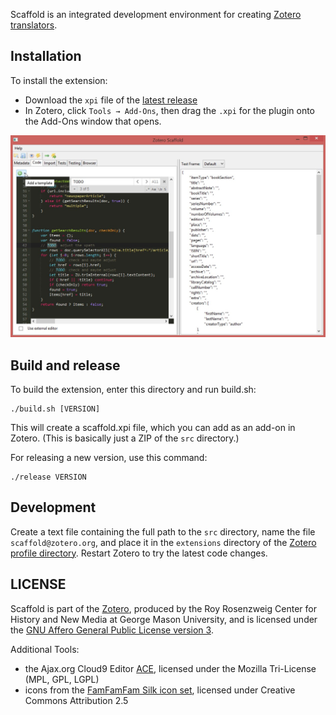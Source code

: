 Scaffold is an integrated development environment for creating
[Zotero](https://www.zotero.org/) [translators](https://github.com/zotero/translators/).


## Installation

To install the extension:
* Download the `xpi` file of the [latest release](https://github.com/zotero/scaffold/releases)
* In Zotero, click `Tools → Add-Ons`, then drag the `.xpi` for the plugin onto the Add-Ons window that opens. 

![scaffold-screenshot](scaffold.jpg)


## Build and release

To build the extension, enter this directory and run build.sh:

    ./build.sh [VERSION]

This will create a scaffold.xpi file, which you can add as an add-on in Zotero. (This is basically just a ZIP of the `src` directory.)

For releasing a new version, use this command:

    ./release VERSION

## Development

Create a text file containing the full path to the `src` directory,
name the file `scaffold@zotero.org`, and place it in the `extensions`
directory of the [Zotero profile directory](https://www.zotero.org/support/kb/profile_directory).
Restart Zotero to try the latest code changes.


## LICENSE

Scaffold is part of the [Zotero](https://www.zotero.org), produced by the Roy Rosenzweig Center
for History and New Media at George Mason University, and is licensed under
the [GNU Affero General Public License version 3](https://www.gnu.org/licenses/agpl-3.0.en.html).

Additional Tools:
* the Ajax.org Cloud9 Editor [ACE](https://ace.c9.io/),
licensed under the Mozilla Tri-License (MPL, GPL, LGPL)
* icons from the [FamFamFam Silk icon set](http://www.famfamfam.com/lab/icons/silk/), licensed under Creative Commons Attribution 2.5
